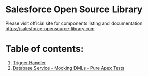 # Salesforce Open Source Library

Please visit official site for components listing and documentation
https://salesforce-opensource-library.com

# Table of contents:

1. [Trigger Handler](docs/Trigger%20Handler/triggerHandler.md)
2. [Database Service - Mocking DMLs - Pure Apex Tests](docs/DatabaseService.md)